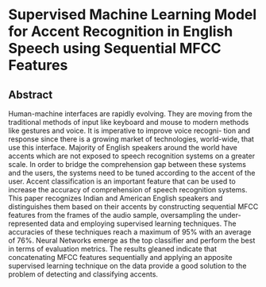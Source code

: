 # Supervised Machine Learning Model for Accent Recognition in English Speech using Sequential MFCC Features

## Abstract
Human-machine interfaces are rapidly evolving. They are moving from the traditional methods of input like keyboard and mouse to modern methods like gestures and voice. It is imperative to improve voice recogni- tion and response since there is a growing market of technologies, world-wide, that use this interface. Majority of English speakers around the world have accents which are not exposed to speech recognition systems on a greater scale. In order to bridge the comprehension gap between these systems and the users, the systems need to be tuned according to the accent of the user. Accent classification is an important feature that can be used to increase the accuracy of comprehension of speech recognition systems. This paper recognizes Indian and American English speakers and distinguishes them based on their accents by constructing sequential MFCC features from the frames of the audio sample, oversampling the under-represented data and employing supervised learning techniques. The accuracies of these techniques reach a maximum of 95% with an average of 76%. Neural Networks emerge as the top classifier and perform the best in terms of evaluation metrics. The results gleaned indicate that concatenating MFCC features sequentially and applying an apposite supervised learning technique on the data provide a good solution to the problem of detecting and classifying accents.

